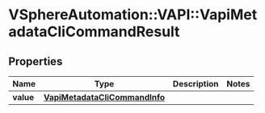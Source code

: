 # VSphereAutomation::VAPI::VapiMetadataCliCommandResult

## Properties
Name | Type | Description | Notes
------------ | ------------- | ------------- | -------------
**value** | [**VapiMetadataCliCommandInfo**](VapiMetadataCliCommandInfo.md) |  | 


